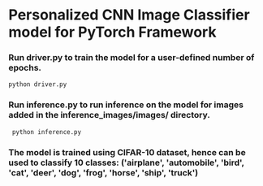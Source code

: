 # Personalized CNN Image Classifier model for PyTorch Framework

### Run driver.py to train the model for a user-defined number of epochs.
```python driver.py```
### Run inference.py to run inference on the model for images added in the inference_images/images/ directory.
``` python inference.py```
### The model is trained using CIFAR-10 dataset, hence can be used to classify 10 classes: ('airplane', 'automobile', 'bird', 'cat', 'deer', 'dog', 'frog', 'horse', 'ship', 'truck')
